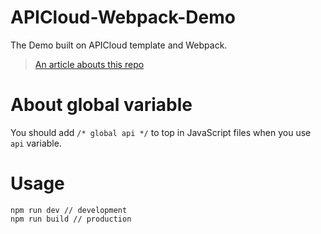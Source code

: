 # APICloud-Webpack-Demo

The Demo built on APICloud template and Webpack.

> [An article abouts this repo](https://segmentfault.com/a/1190000010694189#shareToWeibo)

# About global variable

You should add `/* global api */` to top in JavaScript files when you use `api` variable.
 
# Usage

```
npm run dev // development
npm run build // production
```